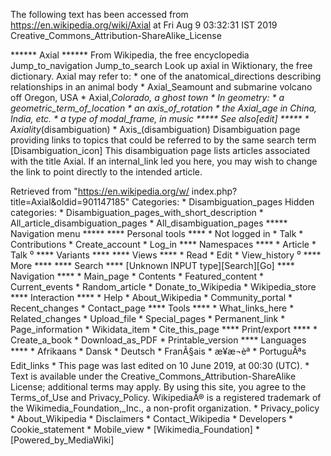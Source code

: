 The following text has been accessed from https://en.wikipedia.org/wiki/Axial at Fri Aug 9 03:32:31 IST 2019
Creative_Commons_Attribution-ShareAlike_License




















****** Axial ******
From Wikipedia, the free encyclopedia
Jump_to_navigation Jump_to_search
 Look up axial in Wiktionary, the free dictionary.
Axial may refer to:
    * one of the anatomical_directions describing relationships in an animal
      body
    * Axial_Seamount and submarine volcano off Oregon, USA
    * Axial,_Colorado, a ghost town
    * In geometry:
          * a geometric_term_of_location
          * an axis_of_rotation
    * the Axial_age in China, India, etc.
    * a type of modal_frame, in music
***** See also[edit] *****
    * Axiality_(disambiguation)
    * Axis_(disambiguation)
                      Disambiguation page providing links to topics that could
                      be referred to by the same search term
[Disambiguation_icon] This disambiguation page lists articles associated with
                      the title Axial.
                      If an internal_link led you here, you may wish to change
                      the link to point directly to the intended article.

Retrieved from "https://en.wikipedia.org/w/
index.php?title=Axial&oldid=901147185"
Categories:
    * Disambiguation_pages
Hidden categories:
    * Disambiguation_pages_with_short_description
    * All_article_disambiguation_pages
    * All_disambiguation_pages
***** Navigation menu *****
**** Personal tools ****
    * Not logged in
    * Talk
    * Contributions
    * Create_account
    * Log_in
**** Namespaces ****
    * Article
    * Talk
⁰
**** Variants ****
**** Views ****
    * Read
    * Edit
    * View_history
⁰
**** More ****
**** Search ****
[Unknown INPUT type][Search][Go]
**** Navigation ****
    * Main_page
    * Contents
    * Featured_content
    * Current_events
    * Random_article
    * Donate_to_Wikipedia
    * Wikipedia_store
**** Interaction ****
    * Help
    * About_Wikipedia
    * Community_portal
    * Recent_changes
    * Contact_page
**** Tools ****
    * What_links_here
    * Related_changes
    * Upload_file
    * Special_pages
    * Permanent_link
    * Page_information
    * Wikidata_item
    * Cite_this_page
**** Print/export ****
    * Create_a_book
    * Download_as_PDF
    * Printable_version
**** Languages ****
    * Afrikaans
    * Dansk
    * Deutsch
    * FranÃ§ais
    * æ¥æ¬èª
    * PortuguÃªs
Edit_links
    * This page was last edited on 10 June 2019, at 00:30 (UTC).
    * Text is available under the Creative_Commons_Attribution-ShareAlike
      License; additional terms may apply. By using this site, you agree to the
      Terms_of_Use and Privacy_Policy. WikipediaÂ® is a registered trademark of
      the Wikimedia_Foundation,_Inc., a non-profit organization.
    * Privacy_policy
    * About_Wikipedia
    * Disclaimers
    * Contact_Wikipedia
    * Developers
    * Cookie_statement
    * Mobile_view
    * [Wikimedia_Foundation]
    * [Powered_by_MediaWiki]
